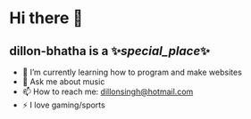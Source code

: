 # **Hi there** 👋

## **dillon-bhatha** is a ✨*special_place*✨

- 🌱 I’m currently learning how to program and make websites
- 💬 Ask me about music
- 📫 How to reach me: dillonsingh@hotmail.com
- ⚡ I love gaming/sports
